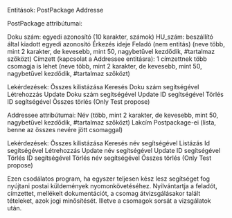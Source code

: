 Entitások:
PostPackage
Addresse

PostPackage attribútumai:

Doku szám: egyedi azonosító (10 karakter, számok)
HU_szám: beszállító által kiadott egyedi azonosító
Érkezés ideje
Feladó (nem entitás) (neve több, mint 2 karakter, de kevesebb, mint 50, nagybetűvel kezdődik, #tartalmaz szőközt)
Címzett (kapcsolat a Addressee entitásra): 1 címzettnek több csomagja is lehet (neve több, mint 2 karakter, de kevesebb, mint 50, nagybetűvel kezdődik, #tartalmaz szőközt)

Lekérdezések:
Összes kilistázása
Keresés Doku szám segítségével
Létrehozzás
Update Doku szám segítségével
Update ID segítségével
Törlés ID segítségével
Összes törlés (Only Test propose)


Addressee attribútumai:
Név (több, mint 2 karakter, de kevesebb, mint 50, nagybetűvel kezdődik, #tartalmaz szőközt)
Lakcím
Postpackage-ei (lista, benne az összes nevére jött csomaggal)

Lekérdezések:
Összes kilistázása
Keresés név segítségével
Listázás Id segítségével
Létrehozzás
Update név segítségével
Update ID segítségével
Törlés ID segítségével
Törlés név segítségével
Összes törlés (Only Test propose)

Ezen csodálatos program, ha egyszer teljesen kész lesz segítséget fog nyújtani postai küldemények nyomonkövetéséhez. 
Nyilvántartja a feladót, címzettet, mellékelt dokumentációt, a csomag átvizsgálásakor talált tételeket, azok jogi minősítését. 
Illetve a csomagok sorsát a vizsgálatok után.
